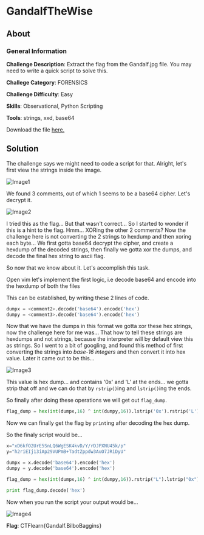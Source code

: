 # GandalfTheWise
## About

### General Information

__Challenge Description__: Extract the flag from the Gandalf.jpg file. You may need to write a quick script to solve this.

__Challege Category__: FORENSICS

__Challenge Difficulty__: Easy

__Skills__: Observational, Python Scripting

__Tools__: strings, xxd, base64

Download the file [here.](https://ctflearn.com/challenge/download/936)

## Solution

The challenge says we might need to code a script for that. Alright, let's first view the strings inside the image. 

![Image1]()

We found 3 comments, out of which 1 seems to be a base64 cipher. Let's decrypt it. 

![Image2]()

I tried this as the flag... But that wasn't correct... So I started to wonder if this is a hint to the flag. Hmm... XORing the other 2 comments? Now the challenge here is not converting the 2 strings to hexdump and then xoring each byte... We first gotta base64 decrypt the cipher, and create a hexdump of the decoded strings, then finally we gotta xor the dumps, and decode the final hex string to ascii flag.

So now that we know about it. Let's accomplish this task.

Open vim let's implement the first logic, i.e decode base64 and encode into the hexdump of both the files

This can be established, by writing these 2 lines of code.

```python
dumpx = <comment2>.decode('base64').encode('hex')
dumpy = <comment3>.decode('base64').encode('hex')
```

Now that we have the dumps in this format we gotta xor these hex strings, now the challenge here for me was... That how to tell these strings are hexdumps and not strings, because the interpreter will by default view this as strings. So I went to a bit of googling, and found this method of first converting the strings into _base-16 integers_ and then convert it into hex value. Later it came out to be this...

![Image3]() 

This value is hex dump... and contains '0x' and 'L' at the ends... we gotta strip that off and we can do that by ```rstrip()```ing and ```lstrip()```ing the ends.

So finally after doing these operations we will get out ```flag_dump```. 

```python
flag_dump = hex(int(dumpx,16) ^ int(dumpy,16)).lstrip('0x').rstrip('L') # Converting into the base-16 int to convert in hex of the flag, and finally stripping the ends.
```

Now we can finally get the flag by ```print```ing after decoding the hex dump.

So the finaly script would be...

```python
x="xD6kfO2UrE5SnLQ6WgESK4kvD/Y/rDJPXNU45k/p"
y="h2riEIj13iAp29VUPmB+TadtZppdw3AuO7JRiDyU"

dumpx = x.decode('base64').encode('hex')
dumpy = y.decode('base64').encode('hex')

flag_dump = hex(int(dumpx,16) ^ int(dumpy,16)).rstrip("L").lstrip("0x")

print flag_dump.decode('hex')
```
Now when you run the script your output would be...

![Image4]()

__Flag__: CTFlearn{Gandalf.BilboBaggins}



